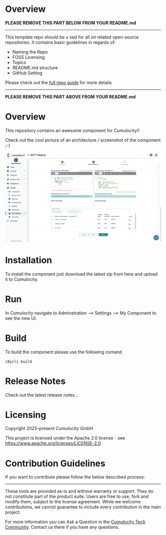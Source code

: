 # Overview

**PLEASE REMOVE THIS PART BELOW FROM YOUR README.md**

--- 

This template repo should be u sed for all iot related open-source repositories.
It contains basic guidelines in regards of:

- Naming the Repo
- FOSS Licensing
- Topics
- README.md structure
- GitHub Setting

Please check out the [full repo guide](./REPO_GUIDE.md) for more details

--- 

**PLEASE REMOVE THIS PART ABOVE FROM YOUR README.md**

# Overview

This repository contains an awesome component for Cumulocity!!

Check out the cool picture of an architecture / screenshot of the component ;-)

![img_1.png](img_1.png)

# Installation

To install the component just download the latest zip from here and upload it to Cumulocity.

# Run

In Cumulocity navigate to Adminstration --> Settings --> My Component to see the new UI.

# Build

To build the component please use the following comand
```
c8ycli build
```

# Release Notes

Check out the latest release notes...

# Licensing

Copyright 2025-present Cumulocity GmbH

This project is licensed under the Apache 2.0 license - see https://www.apache.org/licenses/LICENSE-2.0

# Contribution Guidelines

If you want to contribute please follow the below described process:


--- 

These tools are provided as-is and without warranty or support. They do not constitute part of the product suite. Users are free to use, fork and modify them, subject to the license agreement. While we welcome contributions, we cannot guarantee to include every contribution in the main project.

For more information you can Ask a Question in the [Cumulocity Tech Community](https://techcommunity.cumulocity.com/). Contact us there if you have any questions.
